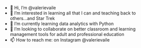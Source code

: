 - 👋 Hi, I’m @valerievaile
- 👀 I’m interested in learning all that I can and teaching back to others...and Star Trek
- 🌱 I’m currently learning data analytics with Python
- 💞️ I’m looking to collaborate on better classroom and learning management tools for adult and professional education
- 📫 How to reach me: on Instagram @valerievaile

<!---
valerievaile/valerievaile is a ✨ special ✨ repository because its `README.md` (this file) appears on your GitHub profile.
You can click the Preview link to take a look at your changes.
--->
